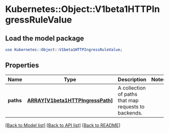 # Kubernetes::Object::V1beta1HTTPIngressRuleValue

## Load the model package
```perl
use Kubernetes::Object::V1beta1HTTPIngressRuleValue;
```

## Properties
Name | Type | Description | Notes
------------ | ------------- | ------------- | -------------
**paths** | [**ARRAY[V1beta1HTTPIngressPath]**](V1beta1HTTPIngressPath.md) | A collection of paths that map requests to backends. | 

[[Back to Model list]](../README.md#documentation-for-models) [[Back to API list]](../README.md#documentation-for-api-endpoints) [[Back to README]](../README.md)



